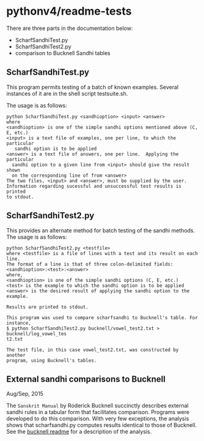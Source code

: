 # pythonv4/readme-tests

There are three parts in the documentation below:
* ScharfSandhiTest.py
* ScharfSandhiTest2.py
* comparison to Bucknell Sandhi tables

## ScharfSandhiTest.py
This program permits testing of a batch of known examples.  Several 
instances of it are in the shell script testsuite.sh.

The usage is as follows:

```
python ScharfSandhiTest.py <sandhioption> <input> <answer>
where
<sandhioption> is one of the simple sandhi options mentioned above (C, E, etc.)
<input> is a text file of examples, one per line, to which the particular
   sandhi option is to be applied
<answer> is a text file of answers, one per line.  Applying the particular
  sandhi option to a given line from <input> should give the result shown
  on the corresponding line of from <answer>
The two files, <input> and <answer>, must be supplied by the user.
Information regarding sucessful and unsuccessful test results is printed
to stdout.
```

## ScharfSandhiTest2.py
This provides an alternate method for batch testing of the sandhi methods.
The usage is as follows:

```
python ScharfSandhiTest2.py <testfile>
where <testfile> is a file of lines with a test and its result on each line.
The format of a line is that of three colon-delimited fields:
<sandhioption>:<test>:<answer>
where,
<sandhioption> is one of the simple sandhi options (C, E, etc.)
<test> is the example to which the sandhi option is to be applied
<answer> is the desired result of applying the sandhi option to the example.

Results are printed to stdout.

This program was used to compare scharfsandhi to Bucknell's table. For
instance,
$ python ScharfSandhiTest2.py bucknell/vowel_test2.txt > bucknell/log_vowel_tes
t2.txt

The test file, in this case vowel_test2.txt, was constructed by another
program, using Bucknell's tables.

```

## External sandhi comparisons to Bucknell  
Aug/Sep, 2015

The `Sanskrit Manual` by Roderick Bucknell succinctly describes external
sandhi rules in a tabular form that facilitates comparison.  Programs were
developed to do this comparison.  With very few exceptions, the analysis
shows that scharfsandhi.py computes results identical to those of Bucknell.  
See the [bucknell readme](https://github.com/funderburkjim/ScharfSandhi/tree/master/pythonv4/scharfsandhi_bucknell.md) for a description of the analysis.
